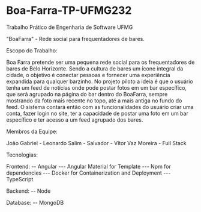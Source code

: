 # Boa-Farra-TP-UFMG232
Trabalho Prático de Engenharia de Software UFMG

"BoaFarra" - Rede social para frequentadores de bares.

Escopo do Trabalho:

Boa Farra pretende ser uma pequena rede social para os frequentadores de bares de Belo Horizonte. Sendo a cultura de bares um ícone integral da cidade, o objetivo é conectar pessoas e fornecer uma experiência expandida para qualquer barzinho. No projeto piloto a ideia é que o usuário tenha um feed de notícias onde pode postar fotos em um bar específico, que será agrupado na página do bar dentro do BoaFarra, sempre mostrando da foto mais recente no topo, até a mais antiga no fundo do feed. O sistema contará então com as funcionalidades do usuário criar uma conta, fazer login no site, ter a capacidade de postar uma foto em um bar específico e ter acesso a um feed agrupado dos bares.


Membros da Equipe:

João Gabriel - 
Leonardo Salim -
Salvador -
Vítor Vaz Moreira - Full Stack

Tecnologias:

Frontend:
-- Angular
--- Angular Material for Template
--- Npm for dependencies
--- Docker for Containerization and Deployment
--- TypeScript 

Backend:
-- Node

Database:
-- MongoDB
